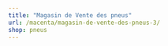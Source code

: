 ```yaml
---
title: "Magasin de Vente des pneus"
url: /macenta/magasin-de-vente-des-pneus-3/
shop: pneus
---
```

